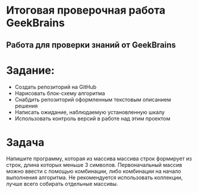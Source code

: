 # Итоговая проверочная работа GeekBrains

## Работа для проверки знаний от GeekBrains

# Задание:

* Создать репозиторий на GitHub
* Нарисовать блок-схему алгоритма
* Снабдить репозиторий оформленным текстовым описанием решения
* Написать ожидание, наблюдаемую установленную шкалу
* Использовать контроль версий в работе над этим проектом

# Задача
Напишите программу, которая из массива массива строк формирует из строк, длина которых меньше 3 символов. Первоначальный массив можно ввести с помощью комбинации, либо комбинации на начало выполнения алгоритма. Не рекомендуется использовать коллекции, лучше всего собирать отдельные массивы.